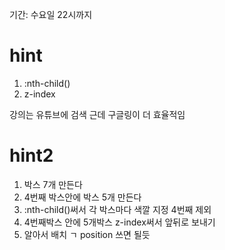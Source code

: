기간: 수요일 22시까지

# hint

1. :nth-child()
2. z-index

강의는 유튜브에 검색 근데 구글링이 더 효율적임

# hint2

1. 박스 7개 만든다
2. 4번째 박스안에 박스 5개 만든다
3. :nth-child()써서 각 박스마다 색깔 지정 4번째 제외
4. 4번째박스 안에 5개박스 z-index써서 앞뒤로 보내기
5. 알아서 배치 ㄱ position 쓰면 될듯
